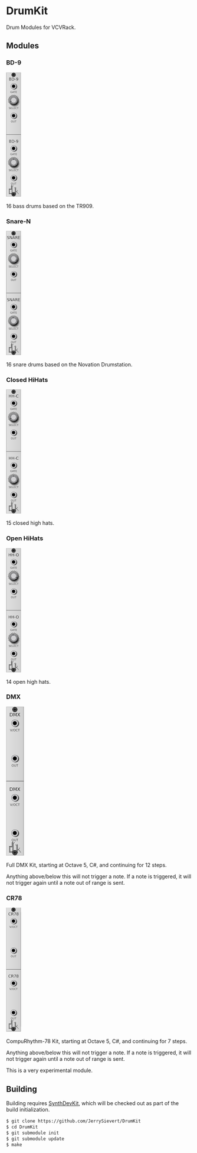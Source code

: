 # DrumKit

Drum Modules for VCVRack.

## Modules

### BD-9

![BD-9](images/BD9.png)

16 bass drums based on the TR909.

### Snare-N

![SNARE](images/Snare.png)

16 snare drums based on the Novation Drumstation.

### Closed HiHats

![HH-C](images/HHC.png)

15 closed high hats.

### Open HiHats

![HH-O](images/HHO.png)

14 open high hats.

### DMX

![DMX](images/DMX.png)

Full DMX Kit, starting at Octave 5, C#, and continuing for 12 steps.

Anything above/below this will not trigger a note.  If a note is triggered, it
will not trigger again until a note out of range is sent.

### CR78

![CR79](images/CR78.png)

CompuRhythm-78 Kit, starting at Octave 5, C#, and continuing for 7 steps.

Anything above/below this will not trigger a note.  If a note is triggered, it
will not trigger again until a note out of range is sent.

This is a very experimental module.

## Building

Building requires [SynthDevKit](https://github.com/JerrySievert/SynthDevKit),
which will be checked out as part of the build initialization.

```
$ git clone https://github.com/JerrySievert/DrumKit
$ cd DrumKit
$ git submodule init
$ git submodule update
$ make
```
